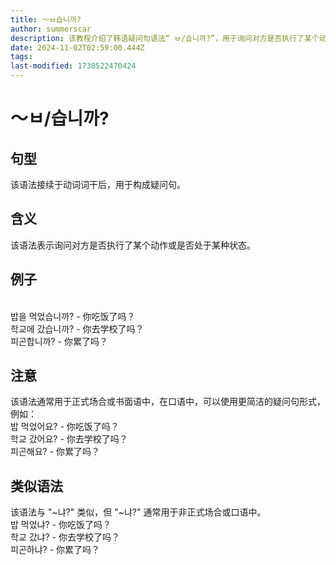 ```yaml
---
title: 〜ㅂ습니까?
author: summerscar
description: 该教程介绍了韩语疑问句语法“ ㅂ/습니까?”，用于询问对方是否执行了某个动作或是否处于某种状态，常用于正式场合或书面语。教程还列举了示例及类似语法“~냐?”的比较，方便学习者理解和使用。
date: 2024-11-02T02:59:00.444Z
tags:
last-modified: 1730522470424
---
```


# 〜ㅂ/습니까?

## 句型
该语法接续于动词词干后，用于构成疑问句。

## 含义
该语法表示询问对方是否执行了某个动作或是否处于某种状态。

## 例子
<br/>
<Speak>밥을 먹었습니까?</Speak> - 你吃饭了吗？
<br/>
<Speak>학교에 갔습니까?</Speak> - 你去学校了吗？
<br/>
<Speak>피곤합니까?</Speak> - 你累了吗？
<br/>

## 注意
该语法通常用于正式场合或书面语中，在口语中，可以使用更简洁的疑问句形式，例如：
<br/>
<Speak>밥 먹었어요?</Speak> - 你吃饭了吗？
<br/>
<Speak>학교 갔어요?</Speak> - 你去学校了吗？
<br/>
<Speak>피곤해요?</Speak> - 你累了吗？
<br/>

## 类似语法
该语法与 "~냐?"  类似，但 "~냐?"  通常用于非正式场合或口语中。
<br/>
<Speak>밥 먹었냐?</Speak> - 你吃饭了吗？
<br/>
<Speak>학교 갔냐?</Speak> - 你去学校了吗？
<br/>
<Speak>피곤하냐?</Speak> - 你累了吗？
<br/>
